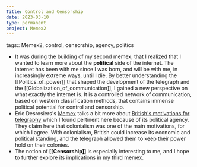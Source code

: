```yaml
---
Title: Control and Censorship
date: 2023-03-10
type: permanent
project: Memex2
---
```


tags::  Memex2, control, censorship, agency, politics

- It was during the building of my second memex, that I realized that I wanted to learn more about the **political** side of the internet. The internet has been with me since I was born, and will be with me, in increasingly extreme ways, until I die. By better understanding the [[Politics_of_power]] that shaped the development of the telegraph and the [[Globalization_of_communication]], I gained a new perspective on what exactly the internet is. It is a controlled network of communication, based on western classification methods, that contains immense political potential for control and censorship. 
- Eric Desrosiers's [Memex](https://glng3r.github.io/memex/) talks a bit more about [British's motivations for telegraphy](https://glng3r.github.io/memex/website/Headrick%20and%20Griset/Britians%20Motivation%20for%20Telegraphy/) which I found pertinent here because of its political agency. They claim here that colonialism was one of the main motivations, for which I agree. With colonialism, British could increase its economic and political standing, and the telegraph allowed them to keep their power hold on their colonies. 
- The notion of **[[Censorship]]** is especially interesting to me, and I hope to further explore its implications in my third memex. 